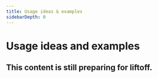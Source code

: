 ```yaml
---
title: Usage ideas & examples
sidebarDepth: 0
---
```


# Usage ideas and examples

## This content is still preparing for liftoff.
